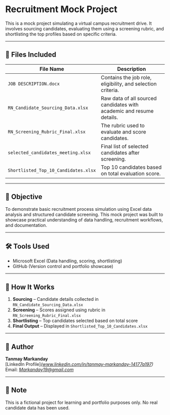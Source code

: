 # Recruitment Mock Project

This is a mock project simulating a virtual campus recruitment drive. It involves sourcing candidates, evaluating them using a screening rubric, and shortlisting the top profiles based on specific criteria.

---

## 📁 Files Included

| File Name                          | Description |
|-----------------------------------|-------------|
| `JOB DESCRIPTION.docx`            | Contains the job role, eligibility, and selection criteria. |
| `RN_Candidate_Sourcing_Data.xlsx` | Raw data of all sourced candidates with academic and resume details. |
| `RN_Screening_Rubric_Final.xlsx`  | The rubric used to evaluate and score candidates. |
| `selected_candidates_meeting.xlsx`| Final list of selected candidates after screening. |
| `Shortlisted_Top_10_Candidates.xlsx` | Top 10 candidates based on total evaluation score. |

---

## 🎯 Objective

To demonstrate basic recruitment process simulation using Excel data analysis and structured candidate screening. This mock project was built to showcase practical understanding of data handling, recruitment workflows, and documentation.

---

## 🛠️ Tools Used

- Microsoft Excel (Data handling, scoring, shortlisting)
- GitHub (Version control and portfolio showcase)

---

## 📌 How It Works

1. **Sourcing** – Candidate details collected in `RN_Candidate_Sourcing_Data.xlsx`
2. **Screening** – Scores assigned using rubric in `RN_Screening_Rubric_Final.xlsx`
3. **Shortlisting** – Top candidates selected based on total score
4. **Final Output** – Displayed in `Shortlisted_Top_10_Candidates.xlsx`

---

## 📇 Author

**Tanmay Markanday**  
[LinkedIn Profile]*(www.linkedin.com/in/tanmay-markanday-14177a197)*  
Email: *Markanday19@gmail.com*

---

## 📝 Note

This is a fictional project for learning and portfolio purposes only. No real candidate data has been used.
